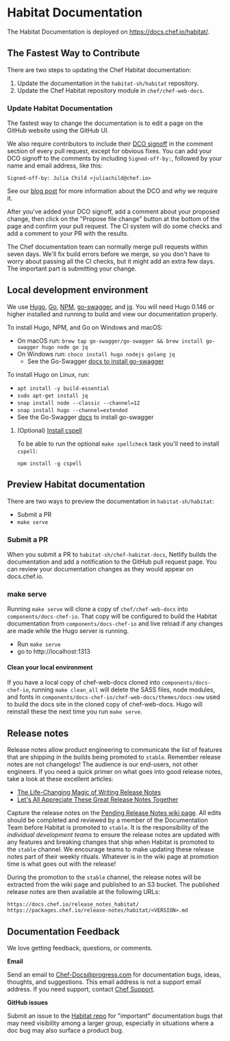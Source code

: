 # Habitat Documentation

The Habitat Documentation is deployed on https://docs.chef.io/habitat/.

## The Fastest Way to Contribute

There are two steps to updating the Chef Habitat documentation:

1. Update the documentation in the `habitat-sh/habitat` repository.
1. Update the Chef Habitat repository module in `chef/chef-web-docs`.

### Update Habitat Documentation

The fastest way to change the documentation is to edit a page on the
GitHub website using the GitHub UI.

We also require contributors to include their [DCO signoff](https://github.com/chef/chef/blob/master/CONTRIBUTING.md#developer-certification-of-origin-dco)
in the comment section of every pull request, except for obvious fixes. You can
add your DCO signoff to the comments by including `Signed-off-by:`, followed by
your name and email address, like this:

`Signed-off-by: Julia Child <juliachild@chef.io>`

See our [blog post](https://blog.chef.io/introducing-developer-certificate-of-origin/)
for more information about the DCO and why we require it.

After you've added your DCO signoff, add a comment about your proposed change,
then click on the "Propose file change" button at the bottom of the page and
confirm your pull request. The CI system will do some checks and add a comment
to your PR with the results.

The Chef documentation team can normally merge pull requests within seven days.
We'll fix build errors before we merge, so you don't have to
worry about passing all the CI checks, but it might add an extra
few days. The important part is submitting your change.

## Local development environment

We use [Hugo](https://gohugo.io/), [Go](https://golang.org/), [NPM](https://www.npmjs.com/),
[go-swagger](https://goswagger.io/install.html), and [jq](https://stedolan.github.io/jq/).
You will need Hugo 0.146 or higher installed and running to build and view our documentation properly.

To install Hugo, NPM, and Go on Windows and macOS:

- On macOS run: `brew tap go-swagger/go-swagger && brew install go-swagger hugo node go jq`
- On Windows run: `choco install hugo nodejs golang jq`
  - See the Go-Swagger [docs to install go-swagger](https://goswagger.io/install.html)

To install Hugo on Linux, run:

- `apt install -y build-essential`
- `sudo apt-get install jq`
- `snap install node --classic --channel=12`
- `snap install hugo --channel=extended`
- See the Go-Swagger [docs](https://goswagger.io/install.html) to install go-swagger

1. (Optional) [Install cspell](https://github.com/streetsidesoftware/cspell/tree/master/packages/cspell)

    To be able to run the optional `make spellcheck` task you'll need to install `cspell`:

    ```shell
    npm install -g cspell
    ```

## Preview Habitat documentation

There are two ways to preview the documentation in `habitat-sh/habitat`:

- Submit a PR
- `make serve`

### Submit a PR

When you submit a PR to `habitat-sh/chef-habitat-docs`, Netlify builds the documentation
and add a notification to the GitHub pull request page. You can review your
documentation changes as they would appear on docs.chef.io.

### make serve

Running `make serve` will clone a copy of `chef/chef-web-docs` into `components/docs-chef-io`.
That copy will be configured to build the Habitat documentation from `components/docs-chef-io`
and live reload if any changes are made while the Hugo server is running.

- Run `make serve`
- go to http://localhost:1313

#### Clean your local environment

If you have a local copy of chef-web-docs cloned into `components/docs-chef-io`,
running `make clean_all` will delete the SASS files, node modules, and fonts in
`components/docs-chef-io/chef-web-docs/themes/docs-new` used to
build the docs site in the cloned copy of chef-web-docs. Hugo will reinstall these
the next time you run `make serve`.

## Release notes

Release notes allow product engineering to communicate the list of features that are shipping in the builds being promoted to `stable`. Remember release notes are not changelogs! The audience is our end-users, not other engineers. If you need a quick primer on what goes into good release notes, take a look at these excellent articles:

- [The Life-Changing Magic of Writing Release Notes](https://medium.com/@DigitalGov/the-life-changing-magic-of-writing-release-notes-4c460970565)
- [Let's All Appreciate These Great Release Notes Together](https://www.prodpad.com/blog/writing-release-notes/)

Capture the release notes on the [Pending Release Notes wiki page](https://github.com/habitat-sh/habitat/wiki/Pending-Release-Notes). All edits should be completed and reviewed by a member of the Documentation Team before Habitat is promoted to `stable`. It is the responsibility of the _individual development teams_ to ensure the release notes are updated with any features and breaking changes that ship when Habitat is promoted to the `stable` channel. We encourage teams to make updating these release notes part of their weekly rituals. Whatever is in the wiki page at promotion time is what goes out with the release!

During the promotion to the `stable` channel, the release notes will be extracted from the wiki page and published to an S3 bucket. The published release notes are then available at the following URLs:

```text
https://docs.chef.io/release_notes_habitat/
https://packages.chef.io/release-notes/habitat/<VERSION>.md
```

## Documentation Feedback

We love getting feedback, questions, or comments.

**Email**

Send an email to Chef-Docs@progress.com for documentation bugs,
ideas, thoughts, and suggestions. This email address is not a
support email address. If you need support, contact [Chef Support](https://www.chef.io/support/).

**GitHub issues**

Submit an issue to the [Habitat repo](https://github.com/habitat-sh/chef-habitat-docs/issues)
for "important" documentation bugs that may need visibility among a larger group,
especially in situations where a doc bug may also surface a product bug.

